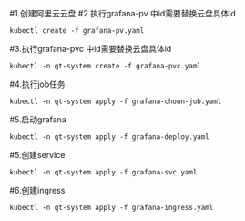 #1.创建阿里云云盘
#2.执行grafana-pv 中id需要替换云盘具体id
```
kubectl create -f grafana-pv.yaml
```
#3.执行grafana-pvc 中id需要替换云盘具体id
```
kubectl -n qt-system create -f grafana-pvc.yaml
```
#4.执行job任务
```
kubectl -n qt-system apply -f grafana-chown-job.yaml
```
#5.启动grafana
```
kubectl -n qt-system apply -f grafana-deploy.yaml
```
#5.创建service
```
kubectl -n qt-system apply -f grafana-svc.yaml
```
#6.创建ingress
```
kubectl -n qt-system apply -f grafana-ingress.yaml
```